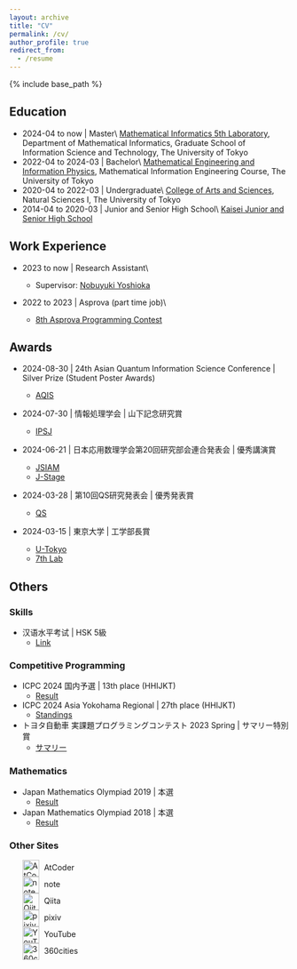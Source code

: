 ```yaml
---
layout: archive
title: "CV"
permalink: /cv/
author_profile: true
redirect_from:
  - /resume
---
```


{% include base_path %}

## Education

* 2024-04 to now \| Master\\
  [Mathematical Informatics 5th Laboratory](https://www.or.mist.i.u-tokyo.ac.jp/home/),  Department of Mathematical Informatics, Graduate School of Information Science and Technology, The University of Tokyo
* 2022-04 to 2024-03 \| Bachelor\\
  [Mathematical Engineering and Information Physics](https://www.keisu.t.u-tokyo.ac.jp/en/department-of-mathematical-engineering-and-information-physics-school-of-engineering-the-university-of-tokyo/), Mathematical Information Engineering Course, The University of Tokyo
* 2020-04 to 2022-03 \| Undergraduate\\
  [College of Arts and Sciences](https://www.c.u-tokyo.ac.jp/zenki/index.html), Natural Sciences I, The University of Tokyo
* 2014-04 to 2020-03 \| Junior and Senior High School\\
  [Kaisei Junior and Senior High School](https://kaiseigakuen.jp/)

## Work Experience

* 2023 to now \| Research Assistant\\
  * Supervisor: [Nobuyuki Yoshioka](https://sites.google.com/view/nyso/about)

* 2022 to 2023 \| Asprova (part time job)\\
  * [8th Asprova Programming Contest](https://atcoder.jp/contests/asprocon8)

## Awards

* 2024-08-30 \| 24th Asian Quantum Information Science Conference \| Silver Prize (Student Poster Awards)
  * [AQIS](http://aqis-conf.org/2024/student-poster-awards)

* 2024-07-30 \| 情報処理学会 \| 山下記念研究賞
  * [IPSJ](https://www.ipsj.or.jp/award/yamashita2024.html)

* 2024-06-21 \| 日本応用数理学会第20回研究部会連合発表会 \| 優秀講演賞
  * [JSIAM](https://jsiam.org/award/union_lecture_award/%e7%a0%94%e7%a9%b6%e9%83%a8%e4%bc%9a%e9%80%a3%e5%90%88%e7%99%ba%e8%a1%a8%e4%bc%9a%e5%84%aa%e7%a7%80%e8%ac%9b%e6%bc%94%e8%b3%9e2023%e5%b9%b4/)
  * [J-Stage](https://www.jstage.jst.go.jp/article/bjsiam/34/3/34_182/_pdf/-char/ja)

* 2024-03-28 \| 第10回QS研究発表会 \| 優秀発表賞
  * [QS](https://www.ipsj.or.jp/award/qs-award1.html)

* 2024-03-15 \| 東京大学 \| 工学部長賞
  * [U-Tokyo](https://www.t.u-tokyo.ac.jp/topics/tp2024-03-15-001)
  * [7th Lab](https://www.opt.mist.i.u-tokyo.ac.jp/blog/2024/04/01/%e5%ad%a6%e9%83%a84%e5%b9%b4%e3%81%ae%e6%bf%b1%e5%8f%a3%e5%ba%83%e6%a8%b9%e6%b0%8f%e3%81%8c%e5%b7%a5%e5%ad%a6%e9%83%a8%e9%95%b7%e8%b3%9e%e3%82%92%e5%8f%97%e8%b3%9e%e3%81%97%e3%81%be%e3%81%97%e3%81%9f/)

## Others

### Skills

* 汉语水平考试 \| HSK 5級
  * [Link](https://x.com/hari64boli64/status/1478605181592178691)

### Competitive Programming

* ICPC 2024 国内予選 \| 13th place (HHIJKT)
  * [Result](https://icpc.iisf.or.jp/2024-yokohama/domestic/icpc-2024-result/)
* ICPC 2024 Asia Yokohama Regional \| 27th place (HHIJKT)
  * [Standings](https://icpcsec.firebaseapp.com/standings/)
* トヨタ自動車 実課題プログラミングコンテスト 2023 Spring \| サマリー特別賞
  * [サマリー](https://qiita.com/hari64/items/2ec50a8ccc5fbf405cee)

### Mathematics

* Japan Mathematics Olympiad 2019 \| 本選
  * [Result](https://www.imojp.org/archive/mo2019/jmo2019/yosen_result.html)
* Japan Mathematics Olympiad 2018 \| 本選
  * [Result](https://www.imojp.org/archive/mo2018/jmo2018/yosen_result.html)

### Other Sites

<style>
  .ul-for-other {
    list-style-type: none;
  }

  .ul-for-other a {
    color:inherit;
    text-decoration: none;
  }

  .ul-for-other img {
    width: 30px;
    height: 30px;
    vertical-align: middle;
    margin-right: 5px;
  }
</style>

<ul class="ul-for-other social-icons">
  <li>
    <a href="https://atcoder.jp/users/hari64">
      <img src="https://img.atcoder.jp/assets/favicon.png" alt="AtCoder">
      AtCoder
    </a>
  </li>
  <li>
    <a href="https://note.com/hari64boli64">
      <img src="https://assets.st-note.com/poc-image/manual/note-common-images/production/icons/apple-touch-icon.png" alt="note">
      note
    </a>
  </li>
  <li>
    <a href="https://qiita.com/hari64">
      <img src="https://cdn.qiita.com/assets/favicons/public/apple-touch-icon-ec5ba42a24ae923f16825592efdc356f.png" alt="Qiita">
      Qiita
    </a>
  </li>
  <li>
    <a href="https://www.pixiv.net/users/37004914">
      <img src="https://s.pximg.net/common/images/apple-touch-icon.png?20200601" alt="pixiv">
      pixiv
    </a>
  </li>
  <li>
    <a href="https://www.youtube.com/@hari4181">
      <img src="https://www.youtube.com/s/desktop/b1a23d83/img/logos/favicon_144x144.png" alt="YouTube">
      YouTube
    </a>
  </li>
  <li>
    <a href="https://www.360cities.net/image/toy-shop">
      <img src="https://encrypted-tbn0.gstatic.com/images?q=tbn:ANd9GcRBPZy9nnYqy0eMW12pO4JZMGsRL12ZVqBHwg&s" alt="360cities">
      360cities
    </a>
  </li>
</ul>
